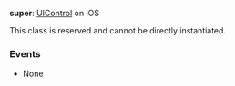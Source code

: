 **super**: [UIControl](UIControl.md) on iOS

This class is reserved and cannot be directly instantiated.



### Events

* None



